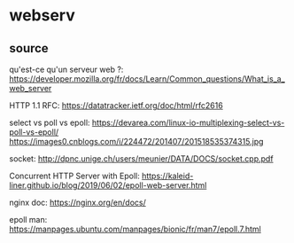 # webserv

## source

qu'est-ce qu'un serveur web ?:
	https://developer.mozilla.org/fr/docs/Learn/Common_questions/What_is_a_web_server

HTTP 1.1 RFC:
	https://datatracker.ietf.org/doc/html/rfc2616

select vs poll vs epoll:
	https://devarea.com/linux-io-multiplexing-select-vs-poll-vs-epoll/
	https://images0.cnblogs.com/i/224472/201407/201518535374315.jpg

socket:
	http://dpnc.unige.ch/users/meunier/DATA/DOCS/socket.cpp.pdf

Concurrent HTTP Server with Epoll:
	https://kaleid-liner.github.io/blog/2019/06/02/epoll-web-server.html

nginx doc:
	https://nginx.org/en/docs/


epoll man:
	https://manpages.ubuntu.com/manpages/bionic/fr/man7/epoll.7.html